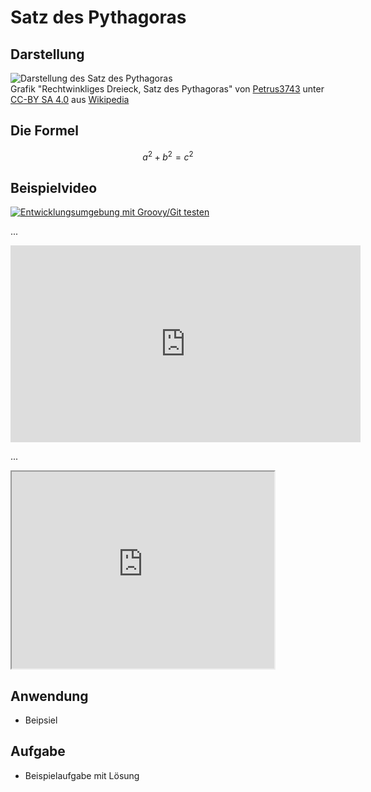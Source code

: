# Satz des Pythagoras

## Darstellung

![Darstellung des Satz des Pythagoras](https://upload.wikimedia.org/wikipedia/commons/thumb/d/d1/01-Rechtwinkliges_Dreieck-Pythagoras.svg/370px-01-Rechtwinkliges_Dreieck-Pythagoras.svg.png)  
Grafik "Rechtwinkliges Dreieck, Satz des Pythagoras" von [Petrus3743](https://commons.wikimedia.org/wiki/User:Petrus3743)  unter [CC-BY SA 4.0](https://creativecommons.org/licenses/by-sa/4.0/deed.de) aus [Wikipedia](https://commons.wikimedia.org/wiki/File:01-Rechtwinkliges_Dreieck-Pythagoras.svg)

## Die Formel

```math
a^2 + b^2 = c^2
```

## Beispielvideo

[![Entwicklungsumgebung mit Groovy/Git testen](https://img.youtube.com/vi/fbZOii_l7M4/maxresdefault.jpg)](https://youtu.be/fbZOii_l7M4)

...

<iframe width="560" height="315" scrolling="no" src="http://av.tib.eu/player/40456" frameborder="0"></iframe>

...

<iframe width="420" height="315"
src="https://www.youtube.com/embed/fbZOii_l7M4">
</iframe>

## Anwendung

* Beipsiel

## Aufgabe

* Beispielaufgabe mit Lösung
